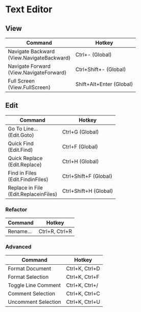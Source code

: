 # Text Editor
## View
Command | Hotkey
--- | ---
Navigate Backward<br />(View.NavigateBackward) | Ctrl+- (Global)
Navigate Forward<br />(View.NavigateForward) | Ctrl+Shift+- (Global)
Full Screen<br />(View.FullScreen) | Shift+Alt+Enter (Global)

## Edit
Command | Hotkey
--- | ---
Go To Line...<br />(Edit.Goto) | Ctrl+G (Global)
Quick Find<br />(Edit.Find) | Ctrl+F (Global)
Quick Replace<br />(Edit.Replace) | Ctrl+H (Global)
Find in Files<br />(Edit.FindinFiles) | Ctrl+Shift+F (Global)
Replace in File<br />(Edit.ReplaceinFiles) | Ctrl+Shift+H (Global)

### Refactor
Command | Hotkey
--- | ---
Rename... | Ctrl+R, Ctrl+R

### Advanced
Command | Hotkey
--- | ---
Format Document | Ctrl+K, Ctrl+D
Format Selection | Ctrl+K, Ctrl+F
Toggle Line Comment | Ctrl+K, Ctrl+/
Comment Selection | Ctrl+K, Ctrl+C
Uncomment Selection | Ctrl+K, Ctrl+U